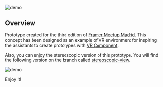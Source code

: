 ![demo](https://github.com/DavidTorrijos/psvr-ui-concept/blob/master/psvr-ui-concept.framer/images/psvr.gif)

## Overview

Prototype created for the third edition of [Framer Meetup Madrid](https://nvite.com/FramerMeetupMAD/wx684g).
This concept has been designed as an example of VR environment for inspiring the assistants to create prototypes with [VR Component](https://github.com/jonastreub/VRComponent).

Also, you can enjoy the stereoscopic version of this prototype. You will find the following version on the branch called [stereoscopic-view](https://github.com/DavidTorrijos/psvr-ui-concept/tree/stereoscopic-view).

![demo](https://github.com/DavidTorrijos/psvr-ui-concept/blob/master/psvr-ui-concept.framer/images/stereoscopic.gif)

Enjoy it!
